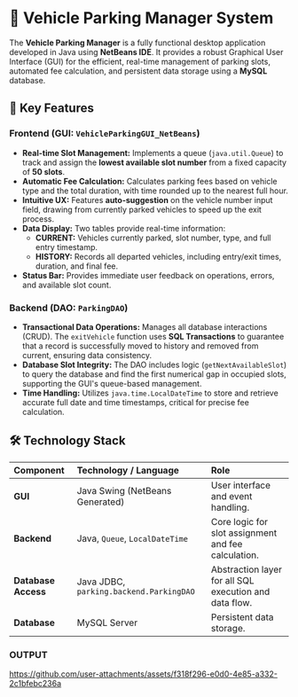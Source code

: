 # 🚗 Vehicle Parking Manager System

The **Vehicle Parking Manager** is a fully functional desktop application developed in Java using **NetBeans IDE**. It provides a robust Graphical User Interface (GUI) for the efficient, real-time management of parking slots, automated fee calculation, and persistent data storage using a **MySQL** database.

## 🌟 Key Features

### Frontend (GUI: `VehicleParkingGUI_NetBeans`)
* **Real-time Slot Management:** Implements a queue (`java.util.Queue`) to track and assign the **lowest available slot number** from a fixed capacity of **50 slots**.
* **Automatic Fee Calculation:** Calculates parking fees based on vehicle type and the total duration, with time rounded up to the nearest full hour.
* **Intuitive UX:** Features **auto-suggestion** on the vehicle number input field, drawing from currently parked vehicles to speed up the exit process.
* **Data Display:** Two tables provide real-time information:
    * **CURRENT:** Vehicles currently parked, slot number, type, and full entry timestamp.
    * **HISTORY:** Records all departed vehicles, including entry/exit times, duration, and final fee.
* **Status Bar:** Provides immediate user feedback on operations, errors, and available slot count.

### Backend (DAO: `ParkingDAO`)
* **Transactional Data Operations:** Manages all database interactions (CRUD). The `exitVehicle` function uses **SQL Transactions** to guarantee that a record is successfully moved to history and removed from current, ensuring data consistency.
* **Database Slot Integrity:** The DAO includes logic (`getNextAvailableSlot`) to query the database and find the first numerical gap in occupied slots, supporting the GUI's queue-based management.
* **Time Handling:** Utilizes `java.time.LocalDateTime` to store and retrieve accurate full date and time timestamps, critical for precise fee calculation.

## 🛠️ Technology Stack

| Component | Technology / Language | Role |
| :--- | :--- | :--- |
| **GUI** | Java Swing (NetBeans Generated) | User interface and event handling. |
| **Backend** | Java, `Queue`, `LocalDateTime` | Core logic for slot assignment and fee calculation. |
| **Database Access** | Java JDBC, `parking.backend.ParkingDAO` | Abstraction layer for all SQL execution and data flow. |
| **Database** | MySQL Server | Persistent data storage. |

### OUTPUT
https://github.com/user-attachments/assets/f318f296-e0d0-4e85-a332-2c1bfebc236a

